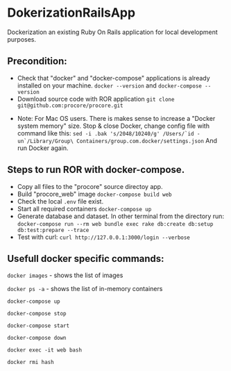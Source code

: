 # DokerizationRailsApp
Dockerization an existing Ruby On Rails application for local development purposes.

## Precondition:
 - Check that "docker" and "docker-compose" applications is already installed on your machine.
```docker --version``` and ```docker-compose --version```
 - Download source code with ROR application
```git clone git@github.com:procore/procore.git```
 * Note: For Mac OS users. There is makes sense to increase a "Docker system memory" size.
Stop & close Docker, change config file with command like this:
```sed -i .bak 's/2048/10240/g' /Users/`id -un`/Library/Group\ Containers/group.com.docker/settings.json```
And run Docker again.

## Steps to run ROR with docker-compose.
 - Copy all files to the "procore" source directoy app.
 - Build "procore_web" image
```docker-compose build web```
 - Check the local ```.env``` file exist.
- Start all required containers
```docker-compose up```
 - Generate database and dataset. In other terminal from the <Project root> directory run:
```docker-compose run --rm web bundle exec rake db:create db:setup db:test:prepare --trace```
 - Test with curl:
```curl http://127.0.0.1:3000/login --verbose```

## Usefull docker specific commands:

```docker images``` - shows the list of images

```docker ps -a``` - shows the list of in-memory containers

```docker-compose up```

```docker-compose stop```

```docker-compose start```

```docker-compose down```

```docker exec -it web bash```

```docker rmi hash```


